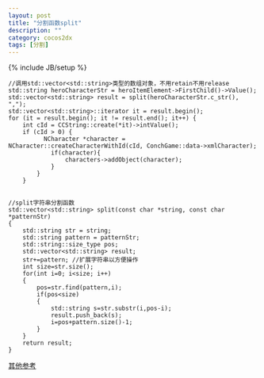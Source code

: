 ```yaml
---
layout: post
title: "分割函数split"
description: ""
category: cocos2dx
tags: [分割]
---
```

{% include JB/setup %}


    //调用std::vector<std::string>类型的数组对象，不用retain不用release
    std::string heroCharacterStr = heroItemElement->FirstChild()->Value();
    std::vector<std::string> result = split(heroCharacterStr.c_str(), ",");
    std::vector<std::string>::iterator it = result.begin();
    for (it = result.begin(); it != result.end(); it++) {
        int cId = CCString::create(*it)->intValue();
        if (cId > 0) {
              NCharacter *character = NCharacter::createCharacterWithId(cId, ConchGame::data->xmlCharacter);
                if(character){
                    characters->addObject(character);
                }
            }
        }


    //split字符串分割函数
    std::vector<std::string> split(const char *string, const char *patternStr)
    {
        std::string str = string;
        std::string pattern = patternStr;
        std::string::size_type pos;
        std::vector<std::string> result;
        str+=pattern; //扩展字符串以方便操作
        int size=str.size();
        for(int i=0; i<size; i++)
        {
            pos=str.find(pattern,i);
            if(pos<size)
            {
                std::string s=str.substr(i,pos-i);
                result.push_back(s);
                i=pos+pattern.size()-1;
            }
        }
        return result;
    }



[其他参考](http://www.cnblogs.com/MikeZhang/archive/2012/03/24/MySplitFunCPP.html)
